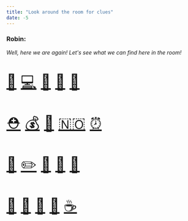 ```yaml
---
title: "Look around the room for clues"
date: -5
---
```


### Robin:

_Well, here we are again! Let's see what we can find here in the room!_

<div style="font-size: 40px">

[👞](/items/try_again)   [💻](/items/google)   [🧷](/items/try_again)   [👑](/items/king)   [📄](/items/papers)

[⛑](/items/try_again)   [💰](/items/money)   [🐁](/items/mouse)   [🇳🇴](/items/norway)   [⏰](/items/try_again)

[🧊](/items/this_is_the_final_clue)   [✏️](/items/try_again)   [🍎](/items/try_again)   [🦁](/items/predator)   [🎩](/items/try_again)

[🧩](/items/rick_astley)   [🔎](/items/sherlock)   [🍫](/items/chocolate)   [🧶](/items/thread)   [☕️](/items/coffee)

</div>
